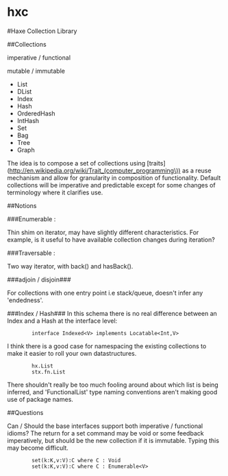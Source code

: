 
hxc
===
#Haxe Collection Library

##Collections

imperative / functional

mutable	/ immutable


* List
* DList
* Index
* Hash
* OrderedHash
* IntHash
* Set
* Bag
* Tree
* Graph

The idea is to compose a set of collections using [traits](http://en.wikipedia.org/wiki/Trait_(computer_programming\)) as a reuse mechanism and allow for granularity in composition of functionality. Default collections will be imperative and predictable except for some changes of terminology where it clarifies use.

##Notions

###Enumerable 	:
		
Thin shim on iterator, may have slightly different characteristics. For example, is it useful to have available collection changes during iteration?
		
###Traversable : 
		
Two way iterator, with back() and hasBack().

###adjoin / disjoin###

For collections with one entry point i.e stack/queue, doesn't infer any 'endedness'.
		
###Index / Hash###
In this schema there is no real difference between an Index and a Hash at the interface level:

            interface Indexed<V> implements Locatable<Int,V>
		
I think there is a good case for namespacing the existing collections to make it easier to roll your own datastructures.
						
            hx.List
	        stx.fn.List
		
There shouldn't really be too much fooling around about which list is being inferred, and 'FunctionalList' type naming conventions aren't making good use of package names.
		
##Questions
		
Can / Should the base interfaces support both imperative / functional idioms? The return for a set command may be void or some feedback imperatively, but should be the new collection if it is immutable. Typing this may become difficult.
		
    		set(k:K,v:V):C where C : Void
    		set(k:K,v:V):C where C : Enumerable<V>
		
